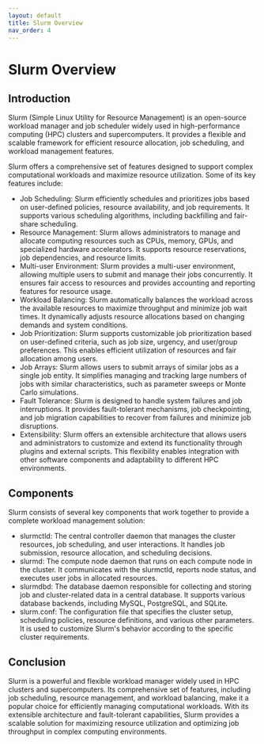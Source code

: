 ```yaml
---
layout: default
title: Slurm Overview
nav_order: 4
---
```


# Slurm Overview
## Introduction

Slurm (Simple Linux Utility for Resource Management) is an open-source workload manager and job scheduler widely used in high-performance computing (HPC) clusters and supercomputers. It provides a flexible and scalable framework for efficient resource allocation, job scheduling, and workload management features.

Slurm offers a comprehensive set of features designed to support complex computational workloads and maximize resource utilization. Some of its key features include:
- Job Scheduling: Slurm efficiently schedules and prioritizes jobs based on user-defined policies, resource availability, and job requirements. It supports various scheduling algorithms, including backfilling and fair-share scheduling.
- Resource Management: Slurm allows administrators to manage and allocate computing resources such as CPUs, memory, GPUs, and specialized hardware accelerators. It supports resource reservations, job dependencies, and resource limits.
- Multi-user Environment: Slurm provides a multi-user environment, allowing multiple users to submit and manage their jobs concurrently. It ensures fair access to resources and provides accounting and reporting features for resource usage.
- Workload Balancing: Slurm automatically balances the workload across the available resources to maximize throughput and minimize job wait times. It dynamically adjusts resource allocations based on changing demands and system conditions.
- Job Prioritization: Slurm supports customizable job prioritization based on user-defined criteria, such as job size, urgency, and user/group preferences. This enables efficient utilization of resources and fair allocation among users.
- Job Arrays: Slurm allows users to submit arrays of similar jobs as a single job entity. It simplifies managing and tracking large numbers of jobs with similar characteristics, such as parameter sweeps or Monte Carlo simulations.
- Fault Tolerance: Slurm is designed to handle system failures and job interruptions. It provides fault-tolerant mechanisms, job checkpointing, and job migration capabilities to recover from failures and minimize job disruptions.
- Extensibility: Slurm offers an extensible architecture that allows users and administrators to customize and extend its functionality through plugins and external scripts. This flexibility enables integration with other software components and adaptability to different HPC environments.

## Components

Slurm consists of several key components that work together to provide a complete workload management solution:
- slurmctld: The central controller daemon that manages the cluster resources, job scheduling, and user interactions. It handles job submission, resource allocation, and scheduling decisions.
- slurmd: The compute node daemon that runs on each compute node in the cluster. It communicates with the slurmctld, reports node status, and executes user jobs in allocated resources.
- slurmdbd: The database daemon responsible for collecting and storing job and cluster-related data in a central database. It supports various database backends, including MySQL, PostgreSQL, and SQLite.
- slurm.conf: The configuration file that specifies the cluster setup, scheduling policies, resource definitions, and various other parameters. It is used to customize Slurm's behavior according to the specific cluster requirements.

## Conclusion

Slurm is a powerful and flexible workload manager widely used in HPC clusters and supercomputers. Its comprehensive set of features, including job scheduling, resource management, and workload balancing, make it a popular choice for efficiently managing computational workloads. With its extensible architecture and fault-tolerant capabilities, Slurm provides a scalable solution for maximizing resource utilization and optimizing job throughput in complex computing environments.

